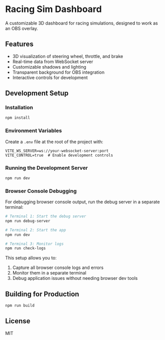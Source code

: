 # Racing Sim Dashboard

A customizable 3D dashboard for racing simulations, designed to work as an OBS overlay.

## Features

- 3D visualization of steering wheel, throttle, and brake
- Real-time data from WebSocket server
- Customizable shadows and lighting
- Transparent background for OBS integration
- Interactive controls for development

## Development Setup

### Installation

```bash
npm install
```

### Environment Variables

Create a `.env` file at the root of the project with:

```
VITE_WS_SERVER=ws://your-websocket-server:port
VITE_CONTROL=true  # Enable development controls
```

### Running the Development Server

```bash
npm run dev
```

### Browser Console Debugging

For debugging browser console output, run the debug server in a separate terminal:

```bash
# Terminal 1: Start the debug server
npm run debug-server

# Terminal 2: Start the app
npm run dev

# Terminal 3: Monitor logs
npm run check-logs
```

This setup allows you to:
1. Capture all browser console logs and errors
2. Monitor them in a separate terminal
3. Debug application issues without needing browser dev tools

## Building for Production

```bash
npm run build
```

## License

MIT